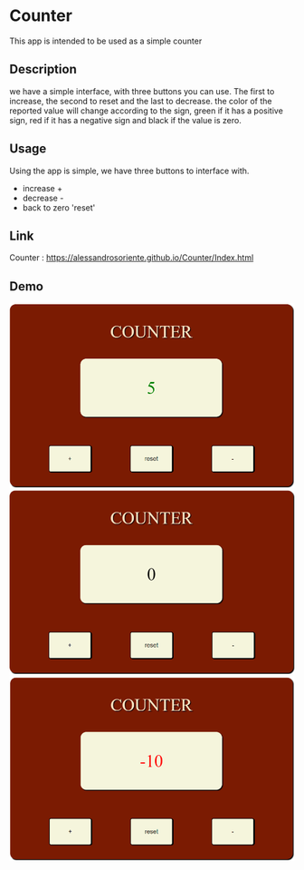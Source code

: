
# Counter 

This app is intended to be used as a simple counter 

## Description 

we have a simple interface, with three buttons you can use. The first to increase, the second to reset and the last to decrease. the color of the reported value will change according to the sign, green if it has a positive sign, red if it has a negative sign and black if the value is zero.

## Usage 

Using the app is simple, we have three buttons to interface with.
* increase +
* decrease -
* back to zero 'reset' 

## Link 

Counter : https://alessandrosoriente.github.io/Counter/Index.html

## Demo 

![Counter Positive](img/positive.png)
![Counter Positive](img/reset.png)
![Counter Positive](img/negative.png)
